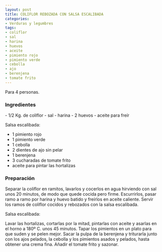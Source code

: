 ```yaml
---
layout: post
title: COLIFLOR REBOZADA CON SALSA ESCALIBADA
categories:
- Verduras y legumbres
tags:
- coliflor
- sal
- harina
- huevos
- aceite
- pimiento rojo
- pimiento verde
- cebolla
- ajo
- berenjena
- tomate frito
---
```

Para 4 personas.

<h3>Ingredientes</h3>
- 1/2 Kg. de coliflor
- sal
- harina
- 2 huevos
- aceite para freír

Salsa escalibada:
- 1 pimiento rojo
- 1 pimiento verde
- 1 cebolla
- 2 dientes de ajo sin pelar
- 1 berenjena
- 3 cucharadas de tomate frito
- aceite para pintar las hortalizas

<h3>Preparación</h3>
Separar la coliflor en ramitos, lavarlos y cocerlos en agua hirviendo con sal unos 20 minutos, de modo que quede cocida pero firme. Escurrirlos, pasar ramo a ramo por harina y huevo batido y freírlos en aceite caliente. Servir los ramos de coliflor cocidos y rebozados con la salsa escalibada.

Salsa escalibada:

Lavar las hortalizas, cortarlas por la mitad, pintarlas con aceite y asarlas en el horno a 180º C. unos 45 minutos. Tapar los pimientos en un plato para que suden y se pelen mejor. Sacar la pulpa de la berenjena y triturarla junto con los ajos pelados, la cebolla y los pimientos asados y pelados, hasta obtener una crema fina. Añadir el tomate frito y sazonar.